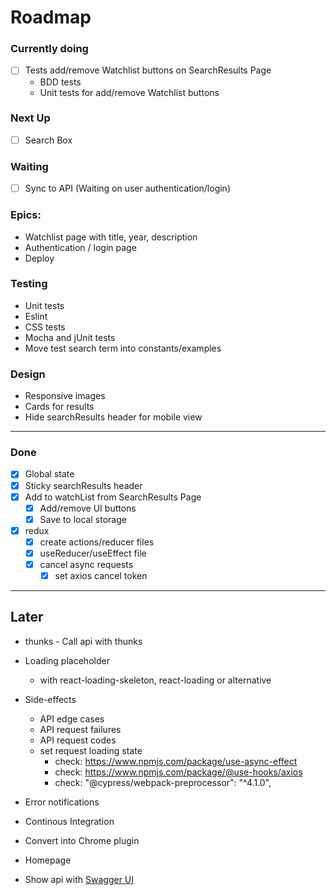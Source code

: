 # Roadmap

### Currently doing

- [ ] Tests add/remove Watchlist buttons on SearchResults Page
  - BDD tests
  - Unit tests for add/remove Watchlist buttons

### Next Up

- [ ] Search Box

### Waiting

- [ ] Sync to API (Waiting on user authentication/login)

### Epics:

- Watchlist page with title, year, description
- Authentication / login page
- Deploy

### Testing

- Unit tests
- Eslint
- CSS tests
- Mocha and jUnit tests
- Move test search term into constants/examples

### Design

- Responsive images
- Cards for results
- Hide searchResults header for mobile view

---

### Done

- [x] Global state
- [x] Sticky searchResults header
- [x] Add to watchList from SearchResults Page
  - [x] Add/remove UI buttons
  - [x] Save to local storage
- [x] redux
  - [x] create actions/reducer files
  - [x] useReducer/useEffect file
  - [x] cancel async requests
    - [x] set axios cancel token

---

## Later

- thunks - Call api with thunks
- Loading placeholder
  - with react-loading-skeleton, react-loading or alternative

- Side-effects
  - API edge cases
  - API request failures
  - API request codes
  - set request loading state
    - check: https://www.npmjs.com/package/use-async-effect
    - check: https://www.npmjs.com/package/@use-hooks/axios
    - check:     "@cypress/webpack-preprocessor": "^4.1.0",

- Error notifications
- Continous Integration
- Convert into Chrome plugin
- Homepage
- Show api with [Swagger UI](https://www.npmjs.com/package/swagger-ui-react)
